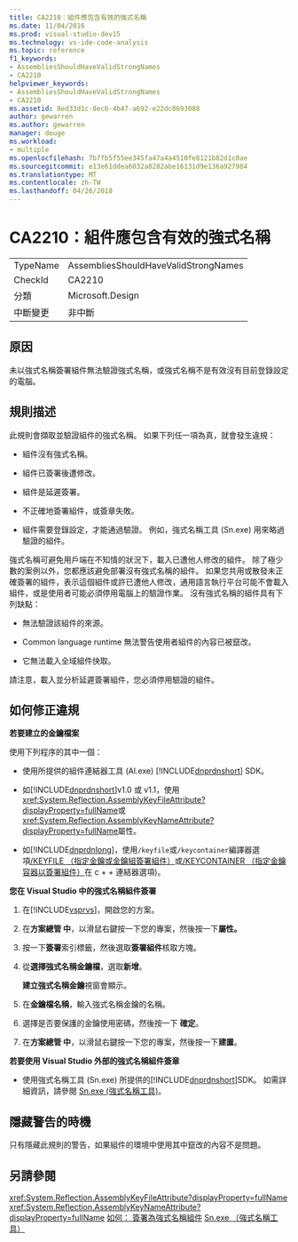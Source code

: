 ```yaml
---
title: CA2210：組件應包含有效的強式名稱
ms.date: 11/04/2016
ms.prod: visual-studio-dev15
ms.technology: vs-ide-code-analysis
ms.topic: reference
f1_keywords:
- AssembliesShouldHaveValidStrongNames
- CA2210
helpviewer_keywords:
- AssembliesShouldHaveValidStrongNames
- CA2210
ms.assetid: 8ed33d1c-8ec6-4b47-a692-e22dc8693088
author: gewarren
ms.author: gewarren
manager: douge
ms.workload:
- multiple
ms.openlocfilehash: 7b7fb5f55ee345fa47a4a4510fe8121b82d1c0ae
ms.sourcegitcommit: e13e61ddea6032a8282abe16131d9e136a927984
ms.translationtype: MT
ms.contentlocale: zh-TW
ms.lasthandoff: 04/26/2018
---
```

# <a name="ca2210-assemblies-should-have-valid-strong-names"></a>CA2210：組件應包含有效的強式名稱
|||
|-|-|
|TypeName|AssembliesShouldHaveValidStrongNames|
|CheckId|CA2210|
|分類|Microsoft.Design|
|中斷變更|非中斷|

## <a name="cause"></a>原因
 未以強式名稱簽署組件無法驗證強式名稱，或強式名稱不是有效沒有目前登錄設定的電腦。

## <a name="rule-description"></a>規則描述
 此規則會擷取並驗證組件的強式名稱。 如果下列任一項為真，就會發生違規：

-   組件沒有強式名稱。

-   組件已簽署後遭修改。

-   組件是延遲簽署。

-   不正確地簽署組件，或簽章失敗。

-   組件需要登錄設定，才能通過驗證。 例如，強式名稱工具 (Sn.exe) 用來略過驗證的組件。

 強式名稱可避免用戶端在不知情的狀況下，載入已遭他人修改的組件。 除了極少數的案例以外，您都應該避免部署沒有強式名稱的組件。 如果您共用或散發未正確簽署的組件，表示這個組件或許已遭他人修改，通用語言執行平台可能不會載入組件，或是使用者可能必須停用電腦上的驗證作業。 沒有強式名稱的組件具有下列缺點：

-   無法驗證該組件的來源。

-   Common language runtime 無法警告使用者組件的內容已被竄改。

-   它無法載入全域組件快取。

 請注意，載入並分析延遲簽署組件，您必須停用驗證的組件。

## <a name="how-to-fix-violations"></a>如何修正違規
 **若要建立的金鑰檔案**

 使用下列程序的其中一個：

-   使用所提供的組件連結器工具 (Al.exe) [!INCLUDE[dnprdnshort](../code-quality/includes/dnprdnshort_md.md)] SDK。

-   如[!INCLUDE[dnprdnshort](../code-quality/includes/dnprdnshort_md.md)]v1.0 或 v1.1，使用<xref:System.Reflection.AssemblyKeyFileAttribute?displayProperty=fullName>或<xref:System.Reflection.AssemblyKeyNameAttribute?displayProperty=fullName>屬性。

-   如[!INCLUDE[dnprdnlong](../code-quality/includes/dnprdnlong_md.md)]，使用`/keyfile`或`/keycontainer`編譯器選項[/KEYFILE （指定金鑰或金鑰組簽署組件）](/cpp/build/reference/keyfile-specify-key-or-key-pair-to-sign-an-assembly)或[/KEYCONTAINER （指定金鑰容器以簽署組件）](/cpp/build/reference/keycontainer-specify-a-key-container-to-sign-an-assembly)在 c + + 連結器選項)。

 **您在 Visual Studio 中的強式名稱組件簽署**

1.  在[!INCLUDE[vsprvs](../code-quality/includes/vsprvs_md.md)]，開啟您的方案。

2.  在**方案總管 中**，以滑鼠右鍵按一下您的專案，然後按一下**屬性。**

3.  按一下**簽署**索引標籤，然後選取**簽署組件**核取方塊。

4.  從**選擇強式名稱金鑰檔**，選取**新增**。

     **建立強式名稱金鑰**視窗會顯示。

5.  在**金鑰檔名稱**，輸入強式名稱金鑰的名稱。

6.  選擇是否要保護的金鑰使用密碼，然後按一下 **確定**。

7.  在**方案總管 中**，以滑鼠右鍵按一下您的專案，然後按一下**建置**。

 **若要使用 Visual Studio 外部的強式名稱組件簽章**

-   使用強式名稱工具 (Sn.exe) 所提供的[!INCLUDE[dnprdnshort](../code-quality/includes/dnprdnshort_md.md)]SDK。 如需詳細資訊，請參閱 [Sn.exe (強式名稱工具)](/dotnet/framework/tools/sn-exe-strong-name-tool)。

## <a name="when-to-suppress-warnings"></a>隱藏警告的時機
 只有隱藏此規則的警告，如果組件的環境中使用其中竄改的內容不是問題。

## <a name="see-also"></a>另請參閱
 <xref:System.Reflection.AssemblyKeyFileAttribute?displayProperty=fullName> <xref:System.Reflection.AssemblyKeyNameAttribute?displayProperty=fullName> [如何： 簽署為強式名稱組件](/dotnet/framework/app-domains/how-to-sign-an-assembly-with-a-strong-name) [Sn.exe （強式名稱工具）](/dotnet/framework/tools/sn-exe-strong-name-tool)